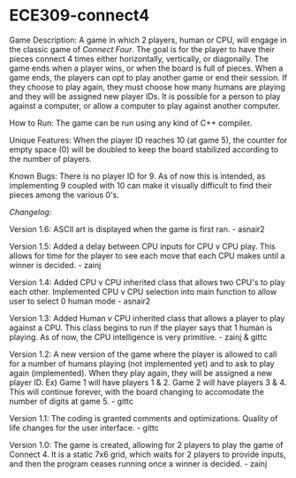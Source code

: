 # ECE309-connect4
Game Description:
  A game in which 2 players, human or CPU, will engage in the classic game of _Connect Four_.
  The goal is for the player to have their pieces connect 4 times either horizontally, vertically, or diagonally.
  The game ends when a player wins, or when the board is full of pieces.
  When a game ends, the players can opt to play another game or end their session.
  If they choose to play again, they must choose how many humans are playing and they will be assigned new player IDs.
  It is possible for a person to play against a computer, or allow a computer to play against another computer.

How to Run:
  The game can be run using any kind of C++ compiler.

Unique Features:
  When the player ID reaches 10 (at game 5), the counter for empty space (0) will be doubled to keep the board stabilized according to the number of players.

Known Bugs:
  There is no player ID for 9. As of now this is intended, as implementing 9 coupled with 10 can make it visually difficult to find their pieces among the various 0's.


*Changelog:*

  Version 1.6:
    ASCII art is displayed when the game is first ran. - asnair2
  
  Version 1.5:
    Added a delay between CPU inputs for CPU v CPU play. This allows for time for the player to see each move that each CPU makes until a winner is decided. - zainj 

  Version 1.4:
    Added CPU v CPU inherited class that allows two CPU's to play each other. Implemented CPU v CPU selection into main function to allow user to select 0 human mode
    - asnair2
    
  Version 1.3:
    Added Human v CPU inherited class that allows a player to play against a CPU. This class begins to run if the player says that 1 human is playing. As of now, the CPU intelligence is very primitive. - zainj & gittc

  Version 1.2:
    A new version of the game where the player is allowed to call for a number of humans playing (not implemented yet) and to ask to play again (implemented).
    When they play again, they will be assigned a new player ID.
    Ex) Game 1 will have players 1 & 2. Game 2 will have players 3 & 4. This will continue forever, with the board changing to accomodate the number of digits at game 5.
    - gittc
  
  Version 1.1:
    The coding is granted comments and optimizations. Quality of life changes for the user interface.
    - gittc

  Version 1.0:
    The game is created, allowing for 2 players to play the game of Connect 4.
    It is a static 7x6 grid, which waits for 2 players to provide inputs, and then the program ceases running once a winner is decided.
    - zainj
